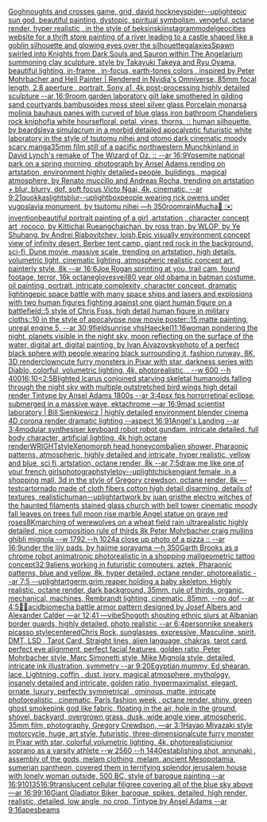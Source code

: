 [Gogh](https://www.ebank.nz/aiartgenerator?category=Gogh)[noughts and crosses game, grid, david hockney](https://www.ebank.nz/aiartgenerator?category=noughts%20and%20crosses%20game%2C%20grid%2C%20david%20hockney)[spider](https://www.ebank.nz/aiartgenerator?category=spider)[--uplight](https://www.ebank.nz/aiartgenerator?category=--uplight)[epic sun god, beautiful painting, dystopic, spiritual symbolism, vengeful, octane render, hyper realistic , in the style of beksinski](https://www.ebank.nz/aiartgenerator?category=epic%20sun%20god%2C%20beautiful%20painting%2C%20dystopic%2C%20spiritual%20symbolism%2C%20vengeful%2C%20octane%20render%2C%20hyper%20realistic%20%2C%20in%20the%20style%20of%20beksinski)[instagram](https://www.ebank.nz/aiartgenerator?category=instagram)[model](https://www.ebank.nz/aiartgenerator?category=model)[geocities website for a thrift store painting of a river leading to a castle shaped like a goblin silhouette and glowing eyes over the silhouette](https://www.ebank.nz/aiartgenerator?category=geocities%20website%20for%20a%20thrift%20store%20painting%20of%20a%20river%20leading%20to%20a%20castle%20shaped%20like%20a%20goblin%20silhouette%20and%20glowing%20eyes%20over%20the%20silhouette)[galaxies](https://www.ebank.nz/aiartgenerator?category=galaxies)[Spawn swirled into Knights from Dark Souls and Sauron within The Angelarium summoning clay sculpture, style by Takayuki Takeya and Ryu Oyama, beautiful lighting, in-frame , in-focus, earth-tones colors , inspired by Peter Mohrbacher and Hell Painter | Rendered in Nvidia's Omniverse, 85mm focal length, 2.8 aperture , portrait, Sony a1, 4k post-processing highly detailed sculpture --ar 16:9](https://www.ebank.nz/aiartgenerator?category=Spawn%20swirled%20into%20Knights%20from%20Dark%20Souls%20and%20Sauron%20within%20The%20Angelarium%20summoning%20clay%20sculpture%2C%20style%20by%20Takayuki%20Takeya%20and%20Ryu%20Oyama%2C%20beautiful%20lighting%2C%20in-frame%20%2C%20in-focus%2C%20earth-tones%20colors%20%2C%20inspired%20by%20Peter%20Mohrbacher%20and%20Hell%20Painter%20%7C%20Rendered%20in%20Nvidia%27s%20Omniverse%2C%2085mm%20focal%20length%2C%202.8%20aperture%20%2C%20portrait%2C%20Sony%20a1%2C%204k%20post-processing%20highly%20detailed%20sculpture%20--ar%2016%3A9)[room garden laboratory  gilt lake  smothered in gilding sand courtyards bambusoides moss steel silver glass  Porcelain monarsa molinia bauhaus panes with  curved of blue glass iron bathroom Chandeliers  rock kniphofia white hourse](https://www.ebank.nz/aiartgenerator?category=room%20garden%20laboratory%20%20gilt%20lake%20%20smothered%20in%20gilding%20sand%20courtyards%20bambusoides%20moss%20steel%20silver%20glass%20%20Porcelain%20monarsa%20molinia%20bauhaus%20panes%20with%20%20curved%20of%20blue%20glass%20iron%20bathroom%20Chandeliers%20%20rock%20kniphofia%20white%20hourse)[floral, petal, vines, thorns. :: human silhouette.  by beardsley](https://www.ebank.nz/aiartgenerator?category=floral%2C%20petal%2C%20vines%2C%20thorns.%20%3A%3A%20human%20silhouette.%20%20by%20beardsley)[a simulacrum in a morbid detailed apocalyptic futuristic white laboratory in the style of tsutomu nihei and otomo dark cinematic moody scary manga](https://www.ebank.nz/aiartgenerator?category=a%20simulacrum%20in%20a%20morbid%20detailed%20apocalyptic%20futuristic%20white%20laboratory%20in%20the%20style%20of%20tsutomu%20nihei%20and%20otomo%20dark%20cinematic%20moody%20scary%20manga)[](https://www.ebank.nz/aiartgenerator?category=)[35mm film still of a pacific northwestern Munchkinland in David Lynch's remake of The Wizard of Oz. :: --ar 16:9](https://www.ebank.nz/aiartgenerator?category=35mm%20film%20still%20of%20a%20pacific%20northwestern%20Munchkinland%20in%20David%20Lynch%27s%20remake%20of%20The%20Wizard%20of%20Oz.%20%3A%3A%20--ar%2016%3A9)[Yosemite national park on a spring morning, photograph by Ansel Adams,rending on artstation, environment highly detailed+people, buildings,, magical atmosphere, by Renato muccillo and Andreas Rocha, trending on artstation + blur, blurry, dof, soft focus,Victo Ngai, 4k, cinematic, --ar 9:21](https://www.ebank.nz/aiartgenerator?category=Yosemite%20national%20park%20on%20a%20spring%20morning%2C%20photograph%20by%20Ansel%20Adams%2Crending%20on%20artstation%2C%20environment%20highly%20detailed%2Bpeople%2C%20buildings%2C%2C%20magical%20atmosphere%2C%20by%20Renato%20muccillo%20and%20Andreas%20Rocha%2C%20trending%20on%20artstation%20%2B%20blur%2C%20blurry%2C%20dof%2C%20soft%20focus%2CVicto%20Ngai%2C%204k%2C%20cinematic%2C%20--ar%209%3A21)[quokkas](https://www.ebank.nz/aiartgenerator?category=quokkas)[lights](https://www.ebank.nz/aiartgenerator?category=lights)[blur](https://www.ebank.nz/aiartgenerator?category=blur)[--uplight](https://www.ebank.nz/aiartgenerator?category=--uplight)[box](https://www.ebank.nz/aiartgenerator?category=box)[people wearing rick owens under yugoslavia monument, by tsutomu nihei —h 350](https://www.ebank.nz/aiartgenerator?category=people%20wearing%20rick%20owens%20under%20yugoslavia%20monument%2C%20by%20tsutomu%20nihei%20%E2%80%94h%20350)[room](https://www.ebank.nz/aiartgenerator?category=room)[rain](https://www.ebank.nz/aiartgenerator?category=rain)[Mucha](https://www.ebank.nz/aiartgenerator?category=Mucha)[🤡 ✉️](https://www.ebank.nz/aiartgenerator?category=%F0%9F%A4%A1%20%E2%9C%89%EF%B8%8F)[invention](https://www.ebank.nz/aiartgenerator?category=invention)[beautiful portrait painting of a girl ,artstation , character concept art ,rococo, by Kittichai Rueangchaichan, by ross tran, by WLOP, by Ye Shuhang, by Andrei Riabovitchev, loish,](https://www.ebank.nz/aiartgenerator?category=beautiful%20portrait%20painting%20of%20a%20girl%20%2Cartstation%20%2C%20character%20concept%20art%20%2Crococo%2C%20by%20Kittichai%20Rueangchaichan%2C%20by%20ross%20tran%2C%20by%20WLOP%2C%20by%20Ye%20Shuhang%2C%20by%20Andrei%20Riabovitchev%2C%20loish%2C)[Epic visually environment concept view of  infinity desert, Berber tent camp, giant red rock in the background, sci-fi, Dune movie, massive scale, trending on artstation, high details, volumetric light, cinematic lighting, atmospheric realistic,concept art, painterly style, 8k --ar 16:6](https://www.ebank.nz/aiartgenerator?category=Epic%20visually%20environment%20concept%20view%20of%20%20infinity%20desert%2C%20Berber%20tent%20camp%2C%20giant%20red%20rock%20in%20the%20background%2C%20sci-fi%2C%20Dune%20movie%2C%20massive%20scale%2C%20trending%20on%20artstation%2C%20high%20details%2C%20volumetric%20light%2C%20cinematic%20lighting%2C%20atmospheric%20realistic%2Cconcept%20art%2C%20painterly%20style%2C%208k%20--ar%2016%3A6)[Joe Rogan sprinting at you, trail cam, found footage, terror, 16k octane](https://www.ebank.nz/aiartgenerator?category=Joe%20Rogan%20sprinting%20at%20you%2C%20trail%20cam%2C%20found%20footage%2C%20terror%2C%2016k%20octane)[gloves](https://www.ebank.nz/aiartgenerator?category=gloves)[veil](https://www.ebank.nz/aiartgenerator?category=veil)[80 year old obama in batman costume, oil painting, portrait, intricate complexity, character concept, dramatic lighting](https://www.ebank.nz/aiartgenerator?category=80%20year%20old%20obama%20in%20batman%20costume%2C%20oil%20painting%2C%20portrait%2C%20intricate%20complexity%2C%20character%20concept%2C%20dramatic%20lighting)[epic space battle with many space ships and lasers and explosions with two human figures fighting against one giant human figure on a battlefield::5 style of Chris Foss, high detail human figure in military cloths::10 in the style of apocalypse now movie poster::15 matte painting, unreal engine 5, --ar 30:9](https://www.ebank.nz/aiartgenerator?category=epic%20space%20battle%20with%20many%20space%20ships%20and%20lasers%20and%20explosions%20with%20two%20human%20figures%20fighting%20against%20one%20giant%20human%20figure%20on%20a%20battlefield%3A%3A5%20style%20of%20Chris%20Foss%2C%20high%20detail%20human%20figure%20in%20military%20cloths%3A%3A10%20in%20the%20style%20of%20apocalypse%20now%20movie%20poster%3A%3A15%20matte%20painting%2C%20unreal%20engine%205%2C%20--ar%2030%3A9)[field](https://www.ebank.nz/aiartgenerator?category=field)[sunrise vhs](https://www.ebank.nz/aiartgenerator?category=sunrise%20vhs)[Haeckel](https://www.ebank.nz/aiartgenerator?category=Haeckel)[11:16](https://www.ebank.nz/aiartgenerator?category=11%3A16)[woman pondering the night, planets visible in the night sky, moon reflecting on the surface of the water, digital art, digital painting, by Ivan Aivazovsky](https://www.ebank.nz/aiartgenerator?category=woman%20pondering%20the%20night%2C%20planets%20visible%20in%20the%20night%20sky%2C%20moon%20reflecting%20on%20the%20surface%20of%20the%20water%2C%20digital%20art%2C%20digital%20painting%2C%20by%20Ivan%20Aivazovsky)[photo of a perfect black sphere with people wearing black surrounding it, fashion runway, 8K, 3D render](https://www.ebank.nz/aiartgenerator?category=photo%20of%20a%20perfect%20black%20sphere%20with%20people%20wearing%20black%20surrounding%20it%2C%20fashion%20runway%2C%208K%2C%203D%20render)[clown](https://www.ebank.nz/aiartgenerator?category=clown)[cute furry monsters in Pixar with star, darkness series with Diablo, colorful, volumetric lighting, 4k, photorealistic, , --w 600 --h 400](https://www.ebank.nz/aiartgenerator?category=cute%20furry%20monsters%20in%20Pixar%20with%20star%2C%20darkness%20series%20with%20Diablo%2C%20colorful%2C%20volumetric%20lighting%2C%204k%2C%20photorealistic%2C%20%2C%20--w%20600%20--h%20400)[16:10](https://www.ebank.nz/aiartgenerator?category=16%3A10)[<2:5](https://www.ebank.nz/aiartgenerator?category=%3C2%3A5)[Blighted Icarus conjoined starving skeletal humanoids falling through the night sky with multiple outstretched bird wings high detail render Tintype by Ansel Adams 1800s --ar 3:4](https://www.ebank.nz/aiartgenerator?category=Blighted%20Icarus%20conjoined%20starving%20skeletal%20humanoids%20falling%20through%20the%20night%20sky%20with%20multiple%20outstretched%20bird%20wings%20high%20detail%20render%20Tintype%20by%20Ansel%20Adams%201800s%20--ar%203%3A4)[psx fps horror](https://www.ebank.nz/aiartgenerator?category=psx%20fps%20horror)[retinal eclipse, submerged in a massive wave, ektachrome —ar 16:9](https://www.ebank.nz/aiartgenerator?category=retinal%20eclipse%2C%20submerged%20in%20a%20massive%20wave%2C%20ektachrome%20%E2%80%94ar%2016%3A9)[mad scientist laboratory | Bill Sienkiewicz | highly detailed environment blender cinema 4D corona render dramatic lighting --aspect 16:9](https://www.ebank.nz/aiartgenerator?category=mad%20scientist%20laboratory%20%7C%20Bill%20Sienkiewicz%20%7C%20highly%20detailed%20environment%20blender%20cinema%204D%20corona%20render%20dramatic%20lighting%20--aspect%2016%3A9)[1](https://www.ebank.nz/aiartgenerator?category=1)[Angel's Landing --ar 3:4](https://www.ebank.nz/aiartgenerator?category=Angel%27s%20Landing%20--ar%203%3A4)[modular synthesiser keyboard robot robot gundam, intricate detailed, full body character, artificial lighting, 4k high octane render](https://www.ebank.nz/aiartgenerator?category=modular%20synthesiser%20keyboard%20robot%20robot%20gundam%2C%20intricate%20detailed%2C%20full%20body%20character%2C%20artificial%20lighting%2C%204k%20high%20octane%20render)[WRIGHT](https://www.ebank.nz/aiartgenerator?category=WRIGHT)[style](https://www.ebank.nz/aiartgenerator?category=style)[Xenomorph head honeycomb](https://www.ebank.nz/aiartgenerator?category=Xenomorph%20head%20honeycomb)[alien shower, Pharaonic patterns, atmospheric, highly detailed and intricate, hyper realistic, yellow and blue, sci fi, artstation, octane render, 8k --ar 7:5](https://www.ebank.nz/aiartgenerator?category=alien%20shower%2C%20Pharaonic%20patterns%2C%20atmospheric%2C%20highly%20detailed%20and%20intricate%2C%20hyper%20realistic%2C%20yellow%20and%20blue%2C%20sci%20fi%2C%20artstation%2C%20octane%20render%2C%208k%20--ar%207%3A5)[draw me like one of your french girls](https://www.ebank.nz/aiartgenerator?category=draw%20me%20like%20one%20of%20your%20french%20girls)[photograph](https://www.ebank.nz/aiartgenerator?category=photograph)[style](https://www.ebank.nz/aiartgenerator?category=style)[toy](https://www.ebank.nz/aiartgenerator?category=toy)[--uplight](https://www.ebank.nz/aiartgenerator?category=--uplight)[chicken](https://www.ebank.nz/aiartgenerator?category=chicken)[giant female, in a shopping mall, 3d in the style of Gregory crewdson, octane render, 8k —test](https://www.ebank.nz/aiartgenerator?category=giant%20female%2C%20in%20a%20shopping%20mall%2C%203d%20in%20the%20style%20of%20Gregory%20crewdson%2C%20octane%20render%2C%208k%20%E2%80%94test)[car](https://www.ebank.nz/aiartgenerator?category=car)[tornado made of cloth fibers cotton high detail disarming, details of textures, realistic](https://www.ebank.nz/aiartgenerator?category=tornado%20made%20of%20cloth%20fibers%20cotton%20high%20detail%20disarming%2C%20details%20of%20textures%2C%20realistic)[human](https://www.ebank.nz/aiartgenerator?category=human)[--uplight](https://www.ebank.nz/aiartgenerator?category=--uplight)[artwork by juan gris](https://www.ebank.nz/aiartgenerator?category=artwork%20by%20juan%20gris)[the electro  witches of the haunted filaments  stained glass church with bell tower cinematic moody fall leaves on trees full moon rise marble Angel statue on grave red roses](https://www.ebank.nz/aiartgenerator?category=the%20electro%20%20witches%20of%20the%20haunted%20filaments%20%20stained%20glass%20church%20with%20bell%20tower%20cinematic%20moody%20fall%20leaves%20on%20trees%20full%20moon%20rise%20marble%20Angel%20statue%20on%20grave%20red%20roses)[8K](https://www.ebank.nz/aiartgenerator?category=8K)[marching of werewolves on a wheat field  rain ultrarealistic highly detailed, nice composition rule of thirds 8k Peter Mohrbacher craig mullins ghibli mignola --w 1792 --h 1024](https://www.ebank.nz/aiartgenerator?category=marching%20of%20werewolves%20on%20a%20wheat%20field%20%20rain%20ultrarealistic%20highly%20detailed%2C%20nice%20composition%20rule%20of%20thirds%208k%20Peter%20Mohrbacher%20craig%20mullins%20ghibli%20mignola%20--w%201792%20--h%201024)[a close up photo of a pizza :: --ar 16:9](https://www.ebank.nz/aiartgenerator?category=a%20close%20up%20photo%20of%20a%20pizza%20%3A%3A%20--ar%2016%3A9)[under the lily pads, by hajime sorayama —h 350](https://www.ebank.nz/aiartgenerator?category=under%20the%20lily%20pads%2C%20by%20hajime%20sorayama%20%E2%80%94h%20350)[Garth Brooks as a chrome robot animatronic photorealistic in a shopping mall](https://www.ebank.nz/aiartgenerator?category=Garth%20Brooks%20as%20a%20chrome%20robot%20animatronic%20photorealistic%20in%20a%20shopping%20mall)[geometric tattoo concept](https://www.ebank.nz/aiartgenerator?category=geometric%20tattoo%20concept)[32:9](https://www.ebank.nz/aiartgenerator?category=32%3A9)[aliens working in futuristic computers, aztek, Pharaonic patterns, blue and yellow, 8k, hyper detailed, octane render, photorealistic --ar 7:5 --uplight](https://www.ebank.nz/aiartgenerator?category=aliens%20working%20in%20futuristic%20computers%2C%20aztek%2C%20Pharaonic%20patterns%2C%20blue%20and%20yellow%2C%208k%2C%20hyper%20detailed%2C%20octane%20render%2C%20photorealistic%20--ar%207%3A5%20--uplight)[artgerm,](https://www.ebank.nz/aiartgenerator?category=artgerm%2C)[grim reaper holding a baby skeleton. Highly realistic, octane render, dark background, 35mm, rule of thirds, organic, mechanical, machines, Rembrandt lighting, cinematic, 85mm, --no dof --ar 4:5](https://www.ebank.nz/aiartgenerator?category=grim%20reaper%20holding%20a%20baby%20skeleton.%20Highly%20realistic%2C%20octane%20render%2C%20dark%20background%2C%2035mm%2C%20rule%20of%20thirds%2C%20organic%2C%20mechanical%2C%20machines%2C%20Rembrandt%20lighting%2C%20cinematic%2C%2085mm%2C%20--no%20dof%20--ar%204%3A5)[🌌🎇](https://www.ebank.nz/aiartgenerator?category=%F0%9F%8C%8C%F0%9F%8E%87)[acid](https://www.ebank.nz/aiartgenerator?category=acid)[biomecha battle armor pattern designed by Josef Albers and Alexander Calder —ar 12:41 —vibe](https://www.ebank.nz/aiartgenerator?category=biomecha%20battle%20armor%20pattern%20designed%20by%20Josef%20Albers%20and%20Alexander%20Calder%20%E2%80%94ar%2012%3A41%20%E2%80%94vibe)[Shogoth shouting ethnic slurs at Albanian border guards, highly detailed, photo realistic --ar 6:4](https://www.ebank.nz/aiartgenerator?category=Shogoth%20shouting%20ethnic%20slurs%20at%20Albanian%20border%20guards%2C%20highly%20detailed%2C%20photo%20realistic%20--ar%206%3A4)[person](https://www.ebank.nz/aiartgenerator?category=person)[nike sneakers picasso style](https://www.ebank.nz/aiartgenerator?category=nike%20sneakers%20picasso%20style)[centered](https://www.ebank.nz/aiartgenerator?category=centered)[Chris Rock, sunglasses, expressive, Masculine, spirit, DMT, LSD , Tarot Card, Straight lines, alien language, chakras, tarot card, perfect eye alignment, perfect facial features, golden ratio, Peter Mohrbacher style, Marc Simonetti style, Mike Mignola style, detailed, intricate ink illustration, symmetry --ar 9:20](https://www.ebank.nz/aiartgenerator?category=Chris%20Rock%2C%20sunglasses%2C%20expressive%2C%20Masculine%2C%20spirit%2C%20DMT%2C%20LSD%20%2C%20Tarot%20Card%2C%20Straight%20lines%2C%20alien%20language%2C%20chakras%2C%20tarot%20card%2C%20perfect%20eye%20alignment%2C%20perfect%20facial%20features%2C%20golden%20ratio%2C%20Peter%20Mohrbacher%20style%2C%20Marc%20Simonetti%20style%2C%20Mike%20Mignola%20style%2C%20detailed%2C%20intricate%20ink%20illustration%2C%20symmetry%20--ar%209%3A20)[Egyptian mummy, Ed shearan, lace, Lightning, coffin , dust, ivory, magical atmosphere, mythology, insanely detailed and intricate, golden ratio, hypermaximalist, elegant, ornate, luxury, perfectly symmetrical , ominous, matte, intricate photorealistic , cinematic, Paris fashion week , octane render, shiny, green ghost smoke](https://www.ebank.nz/aiartgenerator?category=Egyptian%20mummy%2C%20Ed%20shearan%2C%20lace%2C%20Lightning%2C%20coffin%20%2C%20dust%2C%20ivory%2C%20magical%20atmosphere%2C%20mythology%2C%20insanely%20detailed%20and%20intricate%2C%20golden%20ratio%2C%20hypermaximalist%2C%20elegant%2C%20ornate%2C%20luxury%2C%20perfectly%20symmetrical%20%2C%20ominous%2C%20matte%2C%20intricate%20photorealistic%20%2C%20cinematic%2C%20Paris%20fashion%20week%20%2C%20octane%20render%2C%20shiny%2C%20green%20ghost%20smoke)[pink god like fabric, floating in the air, hole in the ground, shovel, backyard, overgrown grass, dusk, wide angle view, atmospheric, 35mm film, photography, Gregory Crewdson, —ar 3:1](https://www.ebank.nz/aiartgenerator?category=pink%20god%20like%20fabric%2C%20floating%20in%20the%20air%2C%20hole%20in%20the%20ground%2C%20shovel%2C%20backyard%2C%20overgrown%20grass%2C%20dusk%2C%20wide%20angle%20view%2C%20atmospheric%2C%2035mm%20film%2C%20photography%2C%20Gregory%20Crewdson%2C%20%E2%80%94ar%203%3A1)[Hayao Miyazaki style motorcycle, huge, art style, futuristic, three-dimensional](https://www.ebank.nz/aiartgenerator?category=Hayao%20Miyazaki%20style%20motorcycle%2C%20huge%2C%20art%20style%2C%20futuristic%2C%20three-dimensional)[cute furry monster in Pixar with star, colorful,volumetric lighting, 4k, photorealistic](https://www.ebank.nz/aiartgenerator?category=cute%20furry%20monster%20in%20Pixar%20with%20star%2C%20colorful%2Cvolumetric%20lighting%2C%204k%2C%20photorealistic)[junior soprano as a varsity athlete --w 2560 --h 1440](https://www.ebank.nz/aiartgenerator?category=junior%20soprano%20as%20a%20varsity%20athlete%20--w%202560%20--h%201440)[establishing shot, annunaki ,  assembly of the gods, melam clothing, melam, ancient Mesopotamia, sumerian pantheon, covered them in terrifying splendor,](https://www.ebank.nz/aiartgenerator?category=establishing%20shot%2C%20annunaki%20%2C%20%20assembly%20of%20the%20gods%2C%20melam%20clothing%2C%20melam%2C%20ancient%20Mesopotamia%2C%20sumerian%20pantheon%2C%20covered%20them%20in%20terrifying%20splendor%2C)[jerusalem house with lonely woman outside, 500 BC, style of baroque painting --ar 16:9](https://www.ebank.nz/aiartgenerator?category=jerusalem%20house%20with%20lonely%20woman%20outside%2C%20500%20BC%2C%20style%20of%20baroque%20painting%20--ar%2016%3A9)[10135](https://www.ebank.nz/aiartgenerator?category=10135)[16:9](https://www.ebank.nz/aiartgenerator?category=16%3A9)[translucent cellular filigree covering all of the blue sky above —ar 16:9](https://www.ebank.nz/aiartgenerator?category=translucent%20cellular%20filigree%20covering%20all%20of%20the%20blue%20sky%20above%20%E2%80%94ar%2016%3A9)[9:16](https://www.ebank.nz/aiartgenerator?category=9%3A16)[Giant Gladiator  Biker, baroque, spikes, detailed, high render, realistic, detailed, low angle,  no crop, Tintype by Ansel Adams --ar 9:16](https://www.ebank.nz/aiartgenerator?category=Giant%20Gladiator%20%20Biker%2C%20baroque%2C%20spikes%2C%20detailed%2C%20high%20render%2C%20realistic%2C%20detailed%2C%20low%20angle%2C%20%20no%20crop%2C%20Tintype%20by%20Ansel%20Adams%20--ar%209%3A16)[apes](https://www.ebank.nz/aiartgenerator?category=apes)[beams](https://www.ebank.nz/aiartgenerator?category=beams)